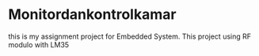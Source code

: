 # Monitordankontrolkamar
this is my assignment project for Embedded System. This project using RF modulo with LM35
